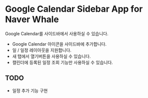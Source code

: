 # Google Calendar Sidebar App for Naver Whale

Google Calendar를 사이드바에서 사용하실 수 있습니다.

- Google Calendar 아이콘을 사이드바에 추가합니다.
- 일 / 일정 레이아웃을 지원합니다.
- 새 탭에서 열기버튼을 사용하실 수 있습니다.
- 캘린더에 등록된 일정 조회 기능만 사용하실 수 있습니다.

## TODO
- 일정 추가 기능 구현
